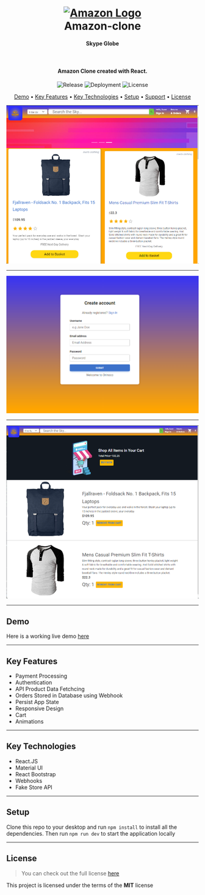<h1 align="center">
  <a href="https://amazon-clone-martstech.vercel.app/">
      <img width="200px" src="https://upload.wikimedia.org/wikipedia/commons/thumb/a/a9/Amazon_logo.svg/1000px-Amazon_logo.svg.png" alt="Amazon Logo" />
  </a>
  <br />
  Amazon-clone
  <h4 align="center">
    Skype Globe
  </h4>
  <br />
</h1>

<h4 align="center">
   Amazon Clone created with React</a>.
</h4>

<p align="center">
   <img src="https://img.shields.io/github/v/release/MartsTech/amazon-clone" alt="Release" />
   <img src="https://vercelbadge.vercel.app/api/MartsTech/amazon-clone" alt="Deployment" />
   <img src="https://img.shields.io/github/license/MartsTech/amazon-clone" alt="License" />
</p>

<p align="center">
  <a href="#demo">Demo</a> •
  <a href="#key-features">Key Features</a> •
  <a href="#key-technologies">Key Technologies</a> •
  <a href="#setup">Setup</a> •
  <a href="#support">Support</a> •
  <a href="#license">License</a>
</p>

![Homepage](public/screenshots/Home.png?raw=true "Homepage")

---

![Register](public/screenshots/Register.png?raw=true "Register")

---

![ShoppingCar](public/screenshots/ShoppingCar.png?raw=true "ShoppingCar")

---

## Demo

Here is a working live demo [here](https://skyglobal.netlify.app/)

---

## Key Features

- Payment Processing
- Authentication
- API Product Data Fetchcing
- Orders Stored in Database using Webhook
- Persist App State
- Responsive Design
- Cart
- Animations

---

## Key Technologies

- React.JS
- Material UI
- React Bootstrap
- Webhooks
- Fake Store API

---

## Setup

Clone this repo to your desktop and run `npm install` to install all the dependencies.
Then run `npm run dev` to start the application locally

<!-- Change the .env.example file to .env.local and fill the empty fields

Test card: 4242 4242 4242 4242 -->

---

## License

> You can check out the full license [here](https://github.com/Anthony-s-Company/Amazon-Clone/blob/main/LICENSE)

This project is licensed under the terms of the **MIT** license
